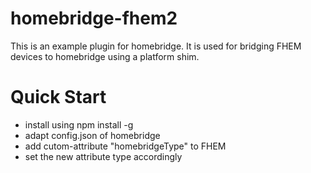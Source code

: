 # homebridge-fhem2
This is an example plugin for homebridge. It is used for bridging FHEM devices to homebridge using a platform shim.

# Quick Start
 * install using npm install -g
 * adapt config.json of homebridge
 * add cutom-attribute "homebridgeType" to FHEM
 * set the new attribute type accordingly